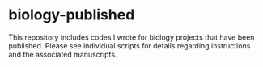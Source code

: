 # biology-published

This repository includes codes I wrote for biology projects that have been published. 
Please see individual scripts for details regarding instructions and the associated manuscripts.